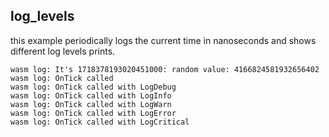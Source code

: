 ## log_levels

this example periodically logs the current time in nanoseconds and shows different log levels prints.

```
wasm log: It's 1718378193020451000: random value: 4166824581932656402
wasm log: OnTick called
wasm log: OnTick called with LogDebug
wasm log: OnTick called with LogInfo
wasm log: OnTick called with LogWarn
wasm log: OnTick called with LogError
wasm log: OnTick called with LogCritical
```
